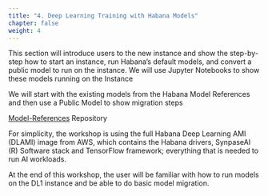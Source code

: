 ```yaml
---
title: "4. Deep Learning Training with Habana Models"
chapter: false
weight: 4
---
```


This section will introduce users to the new instance and show the step-by-step how to start an instance, run Habana’s default models, and convert a public model to run on the instance.  We will use Jupyter Notebooks to show these models running on the Instance

We will start with the existing models from the Habana Model References and then use a Public Model to show migration steps

[Model-References](https://github.com/HabanaAI/Model-References) Repository

For simplicity, the workshop is using the full Habana Deep Learning AMI (DLAMI) image from AWS, which contains the Habana drivers, SynpaseAI (R) Software stack and TensorFlow framework; everything that is needed to run AI workloads.  

At the end of this workshop, the user will be familiar with how to run models on the DL1 instance and be able to do basic model migration.
